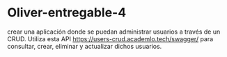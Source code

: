 # Oliver-entregable-4
 crear una aplicación donde se puedan administrar usuarios a través de un CRUD. Utiliza esta API https://users-crud.academlo.tech/swagger/ para consultar, crear, eliminar y actualizar dichos usuarios.
